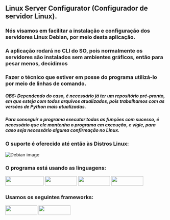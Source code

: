 ## Linux Server Configurator (Configurador de servidor Linux).
### Nós visamos em facilitar a instalação e configuração dos servidores Linux Debian, por meio desta aplicação.
### A aplicação rodará no CLI do SO, pois normalmente os servidores são instalados sem ambientes gráficos, então para pesar menos, decidimos
### Fazer o técnico que estiver em posse do programa utilizá-lo por meio de linhas de comando.
##### OBS: Dependendo do caso, é necessário já ter um repositório pré-pronto, em que esteja com todos arquivos atualizados, pois trabalhamos com as versões de Python mais atualizadas.
##### Para conseguir o programa executar todas as funções com sucesso, é necessário que ele mantenha o programa em execução, e vigie, para caso seja necessário alguma confirmação no Linux.

### O suporte é oferecido até então às Distros Linux:
![Debian image](https://img.shields.io/badge/Debian-A81D33?style=for-the-badge&logo=debian&logoColor=white)

### O programa está usando as linguagens:
<div>
    <img src="https://img.shields.io/badge/JavaScript-323330?style=for-the-badge&logo=javascript&logoColor=F7DF1E" height="30px" width="120px">
    <img src="https://img.shields.io/badge/HTML5-E34F26?style=for-the-badge&logo=html5&logoColor=white" height="30px" width="100px">
    <img src="https://img.shields.io/badge/CSS3-1572B6?style=for-the-badge&logo=css3&logoColor=white" height="30px" width="100px">
    <img src="https://img.shields.io/badge/Python-3776AB?style=for-the-badge&logo=python&logoColor=white" height="30px" width="100px">
    <h3> Usamos os seguintes frameworks:</h3>
    <img src="https://img.shields.io/badge/Flask-000000?style=for-the-badge&logo=flask&logoColor=white" height="30px" width="100px"> 
    <img src="https://img.shields.io/badge/jQuery-0769AD?style=for-the-badge&logo=jquery&logoColor=white" height="30px" width="100px">
</div>
